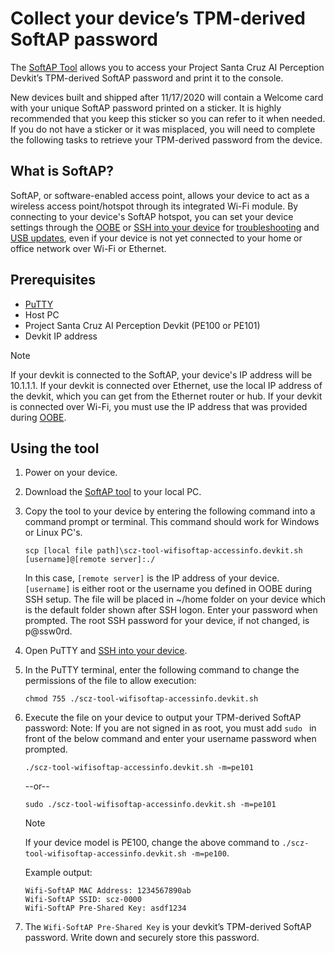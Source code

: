 # Collect your device’s TPM-derived SoftAP password

The [SoftAP Tool](https://github.com/microsoft/Project-Santa-Cruz-Preview/blob/main/tools/SoftAP-access-info-tool/scz-tool-wifisoftap-accessinfo.devkit.sh) allows you to access your Project Santa Cruz AI Perception Devkit’s TPM-derived SoftAP password and print it to the console.

New devices built and shipped after 11/17/2020 will contain a Welcome card with your unique SoftAP password printed on a sticker. It is highly recommended that you keep this sticker so you can refer to it when needed. If you do not have a sticker or it was misplaced, you will need to complete the following tasks to retrieve your TPM-derived password from the device.

## What is SoftAP?

SoftAP, or software-enabled access point, allows your device to act as a wireless access point/hotspot through its integrated Wi-Fi module. By connecting to your device's SoftAP hotspot, you can set your device settings through the [OOBE](https://github.com/microsoft/Project-Santa-Cruz-Preview/blob/main/user-guides/getting_started/oobe.md) or [SSH into your device](https://github.com/microsoft/Project-Santa-Cruz-Preview/blob/main/user-guides/general/troubleshooting/ssh_and_serial_connection_setup.md) for [troubleshooting](https://github.com/microsoft/Project-Santa-Cruz-Preview/blob/main/user-guides/general/troubleshooting/general_devkit_troubleshooting.md) and [USB updates](https://github.com/microsoft/Project-Santa-Cruz-Preview/blob/main/user-guides/updating/usb_updating.md), even if your device is not yet connected to your home or office network over Wi-Fi or Ethernet.

## Prerequisites

- [PuTTY](https://www.chiark.greenend.org.uk/~sgtatham/putty/latest.html)
- Host PC
- Project Santa Cruz AI Perception Devkit (PE100 or PE101)
- Devkit IP address

> [!NOTE]
> If your devkit is connected to the SoftAP, your device's IP address will be 10.1.1.1. If your devkit is connected over Ethernet, use the local IP address of the devkit, which you can get from the Ethernet router or hub. If your devkit is connected over Wi-Fi, you must use the IP address that was provided during [OOBE](https://github.com/microsoft/Project-Santa-Cruz-Preview/blob/main/user-guides/getting_started/oobe.md).

## Using the tool

1. Power on your device.

1. Download the [SoftAP tool](https://github.com/microsoft/Project-Santa-Cruz-Preview/blob/main/tools/SoftAP-access-info-tool/scz-tool-wifisoftap-accessinfo.devkit.sh) to your local PC.

1. Copy the tool to your device by entering the following command into a command prompt or terminal. This command should work for Windows or Linux PC's.  

    ```
    scp [local file path]\scz-tool-wifisoftap-accessinfo.devkit.sh [username]@[remote server]:./
    ```
    
    In this case, ```[remote server]``` is the IP address of your device. ```[username]``` is either root or the username you defined in OOBE during SSH setup. The file will be placed in ~/home folder on your device which is the default folder shown after SSH logon. Enter your password when prompted.  The root SSH password for your device, if not changed, is p@ssw0rd.

1. Open PuTTY and [SSH into your device](https://github.com/microsoft/Project-Santa-Cruz-Preview/blob/main/user-guides/general/troubleshooting/ssh_and_serial_connection_setup.md).

1. In the PuTTY terminal, enter the following command to change the permissions of the file to allow execution:  

    ```
    chmod 755 ./scz-tool-wifisoftap-accessinfo.devkit.sh
    ```

1. Execute the file on your device to output your TPM-derived SoftAP password:  Note: If you are not signed in as root, you must add ```sudo ``` in front of the below command and enter your username password when prompted.

    ```
    ./scz-tool-wifisoftap-accessinfo.devkit.sh -m=pe101
   ```
    --or--
    ```
    sudo ./scz-tool-wifisoftap-accessinfo.devkit.sh -m=pe101
    ```

    > [!NOTE]
    > If your device model is PE100, change the above command to ```./scz-tool-wifisoftap-accessinfo.devkit.sh -m=pe100```.

    Example output:

    ```
    Wifi-SoftAP MAC Address: 1234567890ab
    Wifi-SoftAP SSID: scz-0000
    Wifi-SoftAP Pre-Shared Key: asdf1234  
    ```

1. The ```Wifi-SoftAP Pre-Shared Key``` is your devkit’s TPM-derived SoftAP password. Write down and securely store this password.
